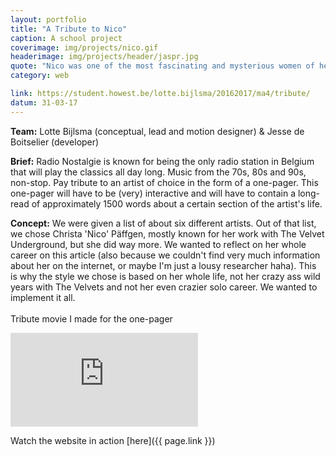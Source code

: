```yaml
---
layout: portfolio
title: "A Tribute to Nico"
caption: A school project
coverimage: img/projects/nico.gif
headerimage: img/projects/header/jaspr.jpg
quote: "Nico was one of the most fascinating and mysterious women of her time."
category: web

link: https://student.howest.be/lotte.bijlsma/20162017/ma4/tribute/
datum: 31-03-17
---
```


**Team:** Lotte Bijlsma (conceptual, lead and motion designer) & Jesse de Boitselier (developer)

**Brief:** Radio Nostalgie is known for being the only radio station in Belgium that will play the classics all day long. Music from the 70s, 80s and 90s, non-stop. Pay tribute to an artist of choice in the form of a one-pager. This one-pager will have to be (very) interactive and will have to contain a long-read of approximately 1500 words about a certain section of the artist's life.

**Concept:** We were given a list of about six different artists. Out of that list, we chose Christa 'Nico' Päffgen, mostly known for her work with The Velvet Underground, but she did way more. We wanted to reflect on her whole career on this article (also because we couldn't find very much information about her on the internet, or maybe I'm just a lousy researcher haha). This is why the style we chose is based on her whole life, not her crazy ass wild years with The Velvets and not her even crazier solo career. We wanted to implement it all.
<br/>
<br/>
Tribute movie I made for the one-pager
<br/>
<iframe class="vimeo" src="https://player.vimeo.com/video/210906100" frameborder="0" webkitallowfullscreen mozallowfullscreen allowfullscreen></iframe>


Watch the website in action [here]({{ page.link }})
